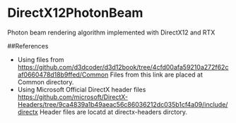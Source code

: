 # DirectX12PhotonBeam
Photon beam rendering algorithm implemented with DirectX12 and RTX


##References

 - Using files from https://github.com/d3dcoder/d3d12book/tree/4cfd00afa59210a272f62caf0660478d18b9ffed/Common Files from this link are placed at Common directory.
 - Using Microsoft Official DirectX header files https://github.com/microsoft/DirectX-Headers/tree/9ca4839a1b49aeac56c86036212dc035b1cf4a09/include/directx Header files are locatd at directx-headers dirctory.